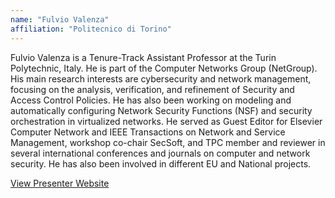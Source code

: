 ```yaml
---
name: "Fulvio Valenza"
affiliation: "Politecnico di Torino"
---
```


Fulvio Valenza is a Tenure-Track Assistant Professor at the Turin Polytechnic, Italy. He is part of the Computer Networks Group (NetGroup). His main research interests are cybersecurity and network management, focusing on the analysis, verification, and refinement of Security and Access Control Policies. He has also been working on modeling and automatically configuring Network Security Functions (NSF) and security orchestration in virtualized networks. He served as Guest Editor for Elsevier Computer Network and IEEE Transactions on Network and Service Management, workshop co-chair SecSoft,  and TPC member and reviewer in several international conferences and journals on computer and network security. He has also been involved in different EU and National projects.

[View Presenter Website](https://sites.google.com/view/fulviovalenza/)
